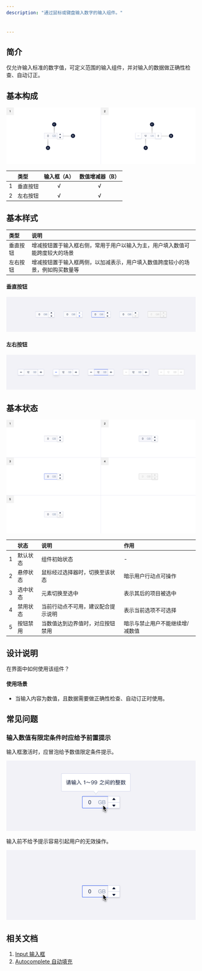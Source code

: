 ```yaml
---
description: "通过鼠标或键盘输入数字的输入组件。"


---
```


<!--副标题具体写法见源代码模式-->

## 简介

仅允许输入标准的数字值，可定义范围的输入组件，并对输入的数据做正确性检查、自动订正。



## 基本构成

![](../../../images/numberlnput/1.png)

|      | 类型     | 输入框（A） | 数值增减器（B） |
| ---- | :------- | :---------: | :-------------: |
| 1    | 垂直按钮 |      √      |        √        |
| 2    | 左右按钮 |      √      |        √        |




## 基本样式

| 类型     | 说明                                                         |
| :------- | :----------------------------------------------------------- |
| 垂直按钮 | 增减按钮置于输入框右侧，常用于用户以输入为主，用户填入数值可能跨度较大的场景 |
| 左右按钮 | 增减按钮置于输入框两侧，以加减表示，用户填入数值跨度较小的场景，例如购买数量等 |

#### 垂直按钮

![2](../../../images/numberlnput/2.png)

#### 左右按钮

![3](../../../images/numberlnput/3.png)





## 基本状态

![](../../../images/numberlnput/4.png)



|      | 状态     | 说明                               | 作用                            |
| :--: | :------- | :--------------------------------- | :------------------------------ |
|  1   | 默认状态 | 组件初始状态                       | -                               |
|  2   | 悬停状态 | 鼠标经过选择器时，切换至该状态     | 暗示用户行动点可操作            |
|  3   | 选中状态 | 元素切换至选中                     | 表示其后的项目被选中            |
|  4   | 禁用状态 | 当前行动点不可用，建议配合提示说明 | 表示当前选项不可选择            |
|  5   | 按钮禁用 | 当数值达到边界值时，对应按钮禁用   | 暗示与禁止用户不能继续增/减数值 |




## 设计说明

在界面中如何使用该组件？

#### 使用场景    

- 当输入内容为数值，且数据需要做正确性检查、自动订正时使用。



## 常见问题

### 输入数值有限定条件时应给予前置提示



<div class="u-md-flex-without-bg">
   <div class="u-md-mr24">
      <p><i class="u-md-suggested"></i>输入框激活时，应冒泡给予数值限定条件提示。</p>
      <img src="../../../images/numberlnput/5.1.png" alt="" title="" />
   </div>
   <div>
      <p><i class="u-md-not-suggested"></i>输入前不给予提示容易引起用户的无效操作。</p>
      <img src="../../../images/numberlnput/5.2.png" alt="" title="" />
   </div>
</div>



<!--

## 主题

| 内容 | 值           | 默认值  |
| :--- | :----------- | :------ |
| icon | icon/nothing | nothing |
| icon | icon/nothing | nothing |

-->

## 相关文档

1. [Input 输入框](/component/Input/)
2. [Autocomplete 自动填充](/component/Autocomplete/)


